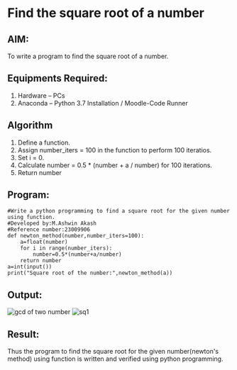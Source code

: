 # Find the square root of a number

## AIM:
To write a program to find the square root of a number.

## Equipments Required:
1. Hardware – PCs
2. Anaconda – Python 3.7 Installation / Moodle-Code Runner

## Algorithm
1. Define a function.
2. Assign number_iters = 100 in the function to perform 100 iteratios.
3. Set i = 0.
4. Calculate  number = 0.5 * (number + a / number) for 100 iterations.
5. Return number

## Program:
```
#Write a python programming to find a square root for the given number using function.
#Developed by:M.Ashwin Akash
#Reference number:23009906
def newton_method(number,number_iters=100):
    a=float(number)
    for i in range(number_iters):
        number=0.5*(number+a/number)
    return number
a=int(input())
print("Square root of the number:",newton_method(a))
```

## Output:
![gcd of two number](gcd.png)
![sq1](https://github.com/AshwinAkash24/Square-root-of-a-number/assets/144979248/4368487a-0292-4cc0-99ab-9427da513986)


## Result:
Thus the program to find the square root for the given number(newton's method) using function is written and verified using python programming.
